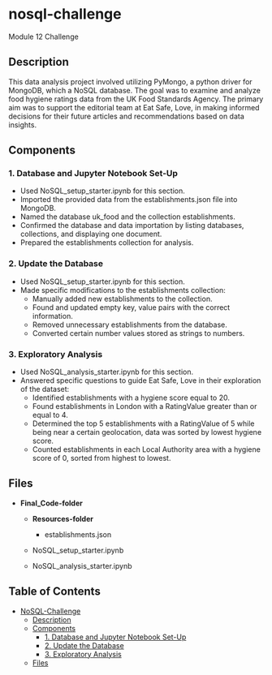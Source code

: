 # nosql-challenge
Module 12 Challenge

## Description
This data analysis project involved utilizing PyMongo, a python driver for MongoDB, which a NoSQL database. The goal was to examine and analyze food hygiene ratings data from the UK Food Standards Agency. The primary aim was to support the editorial team at Eat Safe, Love, in making informed decisions for their future articles and recommendations based on data insights.

## Components

### 1. Database and Jupyter Notebook Set-Up
- Used NoSQL_setup_starter.ipynb for this section.
- Imported the provided data from the establishments.json file into MongoDB.
- Named the database uk_food and the collection establishments.
- Confirmed the database and data importation by listing databases, collections, and displaying one document.
- Prepared the establishments collection for analysis.

### 2. Update the Database
- Used NoSQL_setup_starter.ipynb for this section.
- Made specific modifications to the establishments collection:
    - Manually added new establishments to the collection.
    - Found and updated empty key, value pairs with the correct information.
    - Removed unnecessary establishments from the database.
    - Converted certain number values stored as strings to numbers.

### 3. Exploratory Analysis
- Used NoSQL_analysis_starter.ipynb for this section.
- Answered specific questions to guide Eat Safe, Love in their exploration of the dataset:
    - Identified establishments with a hygiene score equal to 20.
    - Found establishments in London with a RatingValue greater than or equal to 4.
    - Determined the top 5 establishments with a RatingValue of 5 while being near a certain geolocation, data was sorted by lowest hygiene score.
    - Counted establishments in each Local Authority area with a hygiene score of 0, sorted from highest to lowest.

## Files
- **Final_Code-folder**
  - **Resources-folder**
    - establishments.json
  
  - NoSQL_setup_starter.ipynb
  - NoSQL_analysis_starter.ipynb

## Table of Contents
- [NoSQL-Challenge](#nosql-challenge)
  - [Description](#description)
  - [Components](#components)
    - [1. Database and Jupyter Notebook Set-Up](#1-database-and-jupyter-notebook-set-up)
    - [2. Update the Database](#2-update-the-database)
    - [3. Exploratory Analysis](#3-exploratory-analysis)
  - [Files](#files)
